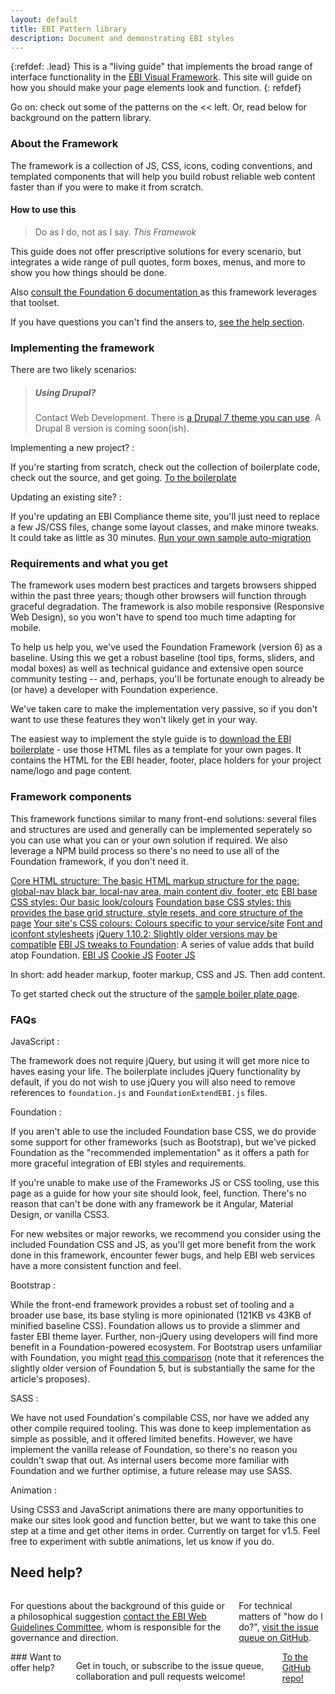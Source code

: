 ```yaml
---
layout: default
title: EBI Pattern library
description: Document and demonstrating EBI styles
---
```


{:refdef: .lead}
This is a "living guide" that implements the broad range of interface functionality in the <a href="https://github.com/ebiwd/EBI-Framework">EBI Visual Framework</a>. This site will guide on how you should make your page elements look and function.
{: refdef}

Go on: check out some of the patterns on the << left. Or, read below for background on the pattern library.

### About the Framework

<p>The framework is a collection of JS, CSS, icons, coding conventions, and templated components that will help you build robust reliable web content faster than if you were to make it from scratch.</p>

<section id="overview" data-magellan-target="overview" markdown="1">

#### How to use this
<blockquote class="float-right lead quote ebi-color">
  Do as I do, not as I say.
  <cite class="text-right">This Framewok</cite>
</blockquote>

This guide does not offer prescriptive solutions for every scenario, but integrates a wide range of pull quotes, form boxes, menus, and more to show you how things should be done.

Also <a href="http://foundation.zurb.com/sites/docs/global.html">consult the Foundation 6 documentation <i class="icon icon-generic" data-icon="x"></i></a> as this framework leverages that toolset.

If you have questions you can't find the ansers to, <a href="#help">see the help section</a>.

### Implementing the framework

<p>There are two likely scenarios:</p>

<blockquote class="float-right columns medium-5"><h5>Using Drupal?</h5> Contact Web Development. There is <a href="https://github.com/ebiwd/drupal_7_ebi_framework">a Drupal 7 theme you can use</a>. A Drupal 8 version is coming soon(ish).</blockquote>

Implementing a new project?
  :<p>If you're starting from scratch, check out the collection of boilerplate code, check out the source, and get going. <a href="https://ebiwd.github.io/EBI-Pattern-library/sample-site/" class="readmore">To the boilerplate</a></p>

Updating an existing site?
  :<p>If you're updating an EBI Compliance theme site, you'll just need to replace a few JS/CSS files, change some layout classes, and make minore tweaks. It could take as little as 30 minutes. <a href="https://github.com/ebiwd/EBI-Framework/blob/gh-pages/sample-site/migrations/testMigration.js" class="readmore">Run your own sample auto-migration</a></p>

### Requirements and what you get

<p>The framework uses modern best practices and targets browsers shipped within the past three years; though other browsers will function through graceful degradation. The framework is also mobile responsive (Responsive Web Design), so you won't have to spend too much time adapting for mobile.</p>

<p>To help us help you, we've used the Foundation Framework (version 6) as a baseline. Using this we get a robust baseline (tool tips, forms, sliders, and modal boxes) as well as technical guidance and extensive open source community testing -- and, perhaps, you'll be fortunate enough to already be (or have) a developer with Foundation experience.</p>

<p>We've taken care to make the implementation very passive, so if you don't want to use these features they won't likely get in your way.</p>

<p>The easiest way to implement the style guide is to <a href="https://ebiwd.github.io/EBI-Pattern-library/sample-site/">download the EBI boilerplate</a> - use those HTML files as a template for your own pages. It contains the HTML for the EBI header, footer, place holders for your project name/logo and page content.</p>

### Framework components

<p>This framework functions similar to many front-end solutions: several files and structures are used and generally can be implemented seperately so you can use what you can or your own solution if required. We also leverage a NPM build process so there's no need to use all of the Foundation framework, if you don't need it.</p>


<div class="button-grid">
  <a class="button primary columns medium-12" href="#">Core HTML structure: The basic HTML markup structure for the page: global-nav black bar, local-nav area, main content div, footer, etc</a>
  <a class="button primary columns medium-12" href="css/ebi-global.css">EBI base CSS styles: Our basic look/colours</a>
  <a class="button primary columns medium-12" href="https://ebiwd.github.io/EBI-Framework/libraries/foundation-6/css/foundation.css">Foundation base CSS styles: this provides the base grid structure, style resets, and core structure of the page</a>
  <a class="button primary columns medium-12" href="css/theme-embl-petrol.css">Your site's CSS colours: Colours specific to your service/site</a>
  <a class="button primary columns medium-12" href="#">Font and iconfont stylesheets</a>
  <a class="button primary columns medium-12" href="#">jQuery 1.10.2: Slightly older versions may be compatible</a>
  <a class="button primary columns medium-12" href="#"><a href="https://ebiwd.github.io/EBI-Framework/js/foundationExtendEBI.js">EBI JS tweaks to Foundation</a>: A series of value adds that build atop Foundation.</a>
  <a class="button primary columns medium-12" href="#">EBI JS</a>
  <a class="button primary columns medium-12" href="#">Cookie JS</a>
  <a class="button primary columns medium-12" href="#">Footer JS</a>
</div>

<span class="icon icon-fileformats" data-icon="p"></span>

In short: add header markup, footer markup, CSS and JS. Then add content.

To get started check out the structure of the <a href="sample-site">sample boiler plate page</a>.

### FAQs
JavaScript
  :<p>The framework does not require jQuery, but using it will get more nice to haves easing your life. The boilerplate includes jQuery functionality by default, if you do not wish to use jQuery you will also need to remove references to <code>foundation.js</code> and <code>FoundationExtendEBI.js</code> files.</p>

Foundation
  :<p>If you aren't able to use the included Foundation base CSS, we do provide some support for other frameworks (such as Bootstrap), but we've picked Foundation as the "recommended implementation" as it offers a path for more graceful integration of EBI styles and requirements.</p>
  <p>If you're unable to make use of the Frameworks JS or CSS tooling, use this page as a guide for how your site should look, feel, function. There's no reason that can't be done with any framework be it Angular, Material Design, or vanilla CSS3.</p>
  <p>For new websites or major reworks, we recommend you consider using the included Foundation CSS and JS, as you'll get more benefit from the work done in this framework, encounter fewer bugs, and help EBI web services have a more consistent function and feel.</p>

Bootstrap
  :<p>While the front-end framework provides a robust set of tooling and a broader use base, its base styling is more opinionated (121KB vs 43KB of minified baseline CSS). Foundation allows us to provide a slimmer and faster EBI theme layer. Further, non-jQuery using developers will find more benefit in a Foundation-powered ecosystem. For Bootstrap users unfamiliar with Foundation, you might <a href="https://www.codementor.io/css/tutorial/bootstrap-3-vs-foundation-5-front-end-framework-comparison">read this comparison</a> (note that it references the slightly older version of Foundation 5, but is substantially the same for the article's proposes).</p>

SASS
  :<p>We have not used Foundation's compilable CSS, nor have we added any other compile required tooling. This was done to keep implementation as simple as possible, and it offered limited benefits. However, we have implement the vanilla release of Foundation, so there's no reason you couldn't swap that out. As internal users become more familiar with Foundation and we further optimise, a future release may use SASS.</p>

Animation
  :<p>Using CSS3 and JavaScript animations there are many opportunities to make our sites look good and function better, but we want to take this one step at a time and get other items in order. Currently on target for v1.5. <span data-tooltip aria-haspopup="true" class="has-tip" data-disable-hover='false' tabindex=1 title="Foundation does have a complementary animation toolset that we've not bundled, but you could...">Feel free to experiment with subtle animations</span>, let us know if you do.</p>

</section>

<section id="help" data-magellan-target="help" markdown="1">
<h2>Need help?</h2>

<div class="row">

  <div class="columns medium-6">
    <p>For questions about the background of this guide or a philosophical suggestion <a href="https://www.ebi.ac.uk/seqdb/confluence/display/WGC/Web+Guidelines+committee">contact the EBI Web Guidelines Committee</a>, whom is responsible for the governance and direction.</p>
    <p>For technical matters of "how do I do?", <a href="https://github.com/ebiwd/EBI-Pattern-library/issues">visit the issue queue on GitHub</a>.</p>
  </div>

  <div class="columns callout secondary medium-6">
    ### Want to offer help?</h3>
    <p>Get in touch, or subscribe to the issue queue, collaboration and pull requests welcome!</p>
    <a href="https://github.com/ebiwd/EBI-Pattern-library/" class="button readmore">To the GitHub repo!</a>
  </div>

</div>

</section>
